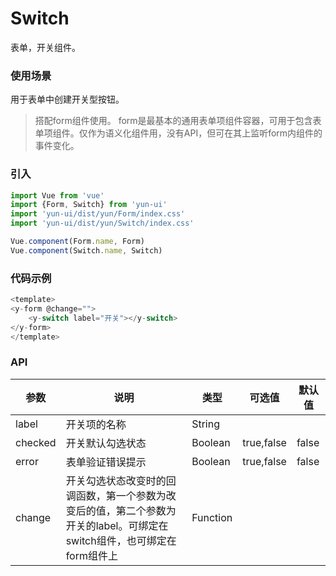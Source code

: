 # Switch

表单，开关组件。

### 使用场景

用于表单中创建开关型按钮。

> 搭配form组件使用。
> form是最基本的通用表单项组件容器，可用于包含表单项组件。仅作为语义化组件用，没有API，但可在其上监听form内组件的事件变化。

### 引入

``` javascript
import Vue from 'vue'
import {Form, Switch} from 'yun-ui'
import 'yun-ui/dist/yun/Form/index.css'
import 'yun-ui/dist/yun/Switch/index.css'

Vue.component(Form.name, Form)
Vue.component(Switch.name, Switch)
```

### 代码示例

``` javascript
<template>
<y-form @change="">
    <y-switch label="开关"></y-switch>
</y-form>
</template>
```

### API

|      参数      |    说明    |    类型    |       可选值    |      默认值   |
|     ----      |   ----     |   ----    |      ----      |     ----     |
|   label   |  开关项的名称  |   String  |             |           |
|  checked   |   开关默认勾选状态   |   Boolean  |    true,false  |   false    |
|    error  | 表单验证错误提示    |   Boolean  | true,false | false |
|   change   | 开关勾选状态改变时的回调函数，第一个参数为改变后的值，第二个参数为开关的label。可绑定在switch组件，也可绑定在form组件上|   Function |  |  |
